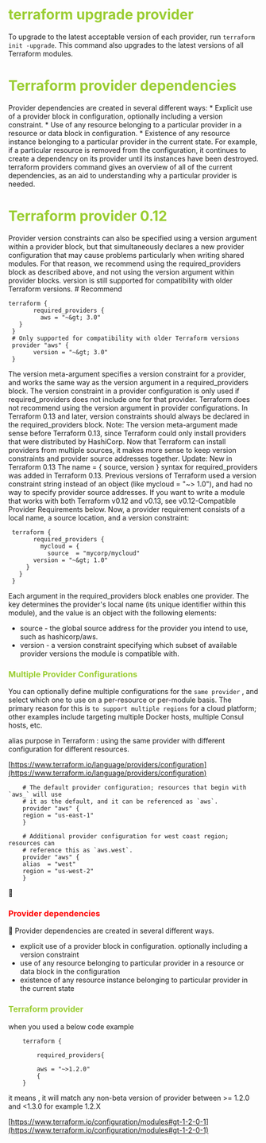 <h1 style='color:yellowgreen'>terraform upgrade provider </h1>

To upgrade to the latest acceptable version of each provider, run `terraform init -upgrade`. This command also upgrades to the latest versions of all Terraform modules.

<h1 style='color:yellowgreen'>Terraform provider dependencies</h1>
 Provider dependencies are created in several different ways:
       * Explicit use of a provider block in configuration, optionally including a version constraint.
       * Use of any resource belonging to a particular provider in a resource or data block in configuration.
       * Existence of any resource instance belonging to a particular provider in the current state. For example, if a particular resource is removed from the configuration, it continues to create a dependency on its provider until its instances have been destroyed.
 terraform providers  command gives an overview of all of the current dependencies, as an aid to understanding why a particular provider is needed.
 
<h1 style='color:yellowgreen'>Terraform provider 0.12</h1>
 Provider version constraints can also be specified using a version argument within a provider block, but that simultaneously declares a new provider configuration that may cause problems particularly when writing shared modules. For that reason, we recommend using the required_providers block as described above, and not using the version argument within provider blocks. version is still supported for compatibility with older Terraform versions.
 # Recommend

``` 
terraform {
       required_providers {
         aws = "~&gt; 3.0"
   }
 }
 # Only supported for compatibility with older Terraform versions
 provider "aws" {
       version = "~&gt; 3.0"
 }
 ```
 The version meta-argument specifies a version constraint for a provider, and works the same way as the version argument in a required_providers block. The version constraint in a provider configuration is only used if required_providers does not include one for that provider.
 Terraform does not recommend using the version argument in provider configurations. In Terraform 0.13 and later, version constraints should always be declared in the required_providers block.
 Note: The version meta-argument made sense before Terraform 0.13, since Terraform could only install providers that were distributed by HashiCorp. Now that Terraform can install providers from multiple sources, it makes more sense to keep version constraints and provider source addresses together.
 Update: New in Terraform 0.13
 The name = { source, version } syntax for required_providers was added in Terraform 0.13. Previous versions of Terraform used a version constraint string instead of an object (like mycloud = "~&gt; 1.0"), and had no way to specify provider source addresses. If you want to write a module that works with both Terraform v0.12 and v0.13, see v0.12-Compatible Provider Requirements below.
 Now, a provider requirement consists of a local name, a source location, and a version constraint:
```
 terraform {
       required_providers {
         mycloud = {
           source  = "mycorp/mycloud"
       version = "~&gt; 1.0"
     }
   }
 }
 ```
 Each argument in the required_providers block enables one provider. The key determines the provider's local name (its unique identifier within this module), and the value is an object with the following elements:
 * source - the global source address for the provider you intend to use, such as hashicorp/aws.
 * version - a version constraint specifying which subset of available provider versions the module is compatible with.


<h3 style='color:yellowgreen'>Multiple Provider Configurations</h3>

You can optionally define multiple configurations for the `same provider` , and select which one to use on a per-resource or per-module basis. The primary reason for this is `to support multiple regions` for a cloud platform; other examples include targeting multiple Docker hosts, multiple Consul hosts, etc.

alias purpose in Terraform :
using the same provider with different configuration for different resources.

[https://www.terraform.io/language/providers/configuration](https://www.terraform.io/language/providers/configuration)

```
    # The default provider configuration; resources that begin with `aws_` will use
    # it as the default, and it can be referenced as `aws`.
    provider "aws" {
    region = "us-east-1"
    }

    # Additional provider configuration for west coast region; resources can
    # reference this as `aws.west`.
    provider "aws" {
    alias  = "west"
    region = "us-west-2"
    }

```

🌟 <h3 style='color:red'>Provider dependencies</h3>

🌟 Provider dependencies are created in several different ways.

- explicit use of a provider block in configuration. optionally including a version constraint
- use of any resource belonging to particular provider in a resource or data block in the configuration
- existence of any resource instance belonging to particular provider in the current state



<h3 style='color:yellowgreen'>Terraform provider</h3>
when you used a below code example

```
    terraform {

        required_providers{

        aws = "~>1.2.0"
        {
    }
```

it means , it will match any non-beta version of provider between >= 1.2.0 and <1.3.0 for example 1.2.X

[https://www.terraform.io/configuration/modules#gt-1-2-0-1](https://www.terraform.io/configuration/modules#gt-1-2-0-1)